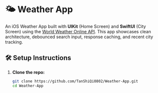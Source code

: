 # 🌤️ Weather App

An iOS Weather App built with **UIKit** (Home Screen) and **SwiftUI** (City Screen) using the [World Weather Online API](https://www.worldweatheronline.com/developer/api/docs/). This app showcases clean architecture, debounced search input, response caching, and recent city tracking.

## 🛠️ Setup Instructions

1. **Clone the repo:**
   ```bash
   git clone https://github.com/TanShiQi0802/Weather-App.git
   cd Weather-App


